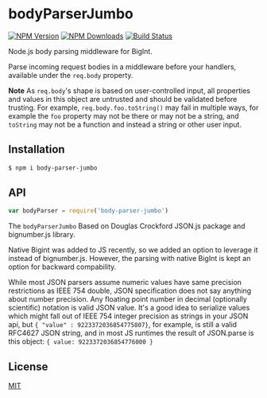 # bodyParserJumbo

[![NPM Version][npm-image]][npm-url]
[![NPM Downloads][downloads-image]][downloads-url]
[![Build Status][travis-image]][travis-url]

Node.js body parsing middleware for BigInt.

Parse incoming request bodies in a middleware before your handlers, available
under the `req.body` property.

**Note** As `req.body`'s shape is based on user-controlled input, all
properties and values in this object are untrusted and should be validated
before trusting. For example, `req.body.foo.toString()` may fail in multiple
ways, for example the `foo` property may not be there or may not be a string,
and `toString` may not be a function and instead a string or other user input.

## Installation

```sh
$ npm i body-parser-jumbo
```

## API

<!-- eslint-disable no-unused-vars -->

```js
var bodyParser = require('body-parser-jumbo')
```

The `bodyParserJumbo` Based on Douglas Crockford JSON.js package and bignumber.js library.

Native Bigint was added to JS recently, so we added an option to leverage it instead of bignumber.js. However, the parsing with native BigInt is kept an option for backward compability.

While most JSON parsers assume numeric values have same precision restrictions as IEEE 754 double, JSON specification does not say anything about number precision. Any floating point number in decimal (optionally scientific) notation is valid JSON value. It's a good idea to serialize values which might fall out of IEEE 754 integer precision as strings in your JSON api, but ```{ "value" : 9223372036854775807}```, for example, is still a valid RFC4627 JSON string, and in most JS runtimes the result of JSON.parse is this object: ```{ value: 9223372036854776000 }```




## License

[MIT](LICENSE)

[npm-image]: https://img.shields.io/npm/v/body-parser.svg
[npm-url]: https://npmjs.org/package/body-parser
[travis-image]: https://travis-ci.org/snocko/bodyParserJumbo.svg?branch=master
[travis-url]: https://travis-ci.org/github/snocko/bodyParserJumbo
[coveralls-image]: https://img.shields.io/coveralls/expressjs/body-parser/master.svg
[coveralls-url]: https://coveralls.io/r/expressjs/body-parser?branch=master
[downloads-image]: https://img.shields.io/npm/dm/body-parser.svg
[downloads-url]: https://npmjs.org/package/body-parser

